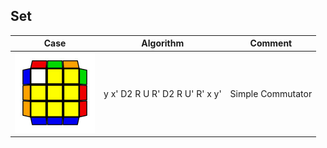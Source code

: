 Set 
------------------------
Case | Algorithm | Comment
----------- | ----------- | ------------
![](TTLL/Images/1.jpg?raw=true) | y x' D2 R U R' D2 R U' R' x y' | Simple Commutator
